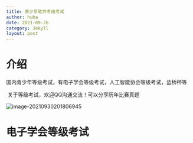 ```yaml
---
title: 青少年软件考级考试
author: huba
date: 2021-09-26
category: Jekyll
layout: post
---
```




# 介绍

​	国内青少年等级考试，有电子学会等级考试，人工智能协会等级考试，蓝桥杯等

​	关于等级考试，欢迎QQ沟通交流！可以分享历年比赛真题

![image-20210930201806945](D:\git\blog\_posts\image\image-20210930201806945.png)



# 电子学会等级考试













